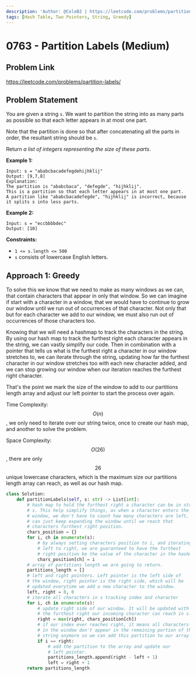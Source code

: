 ```yaml
---
description: 'Author: @ColeB2 | https://leetcode.com/problems/partition-labels/'
tags: [Hash Table, Two Pointers, String, Greedy]
---
```


# 0763 - Partition Labels (Medium)

## Problem Link

https://leetcode.com/problems/partition-labels/

## Problem Statement

You are given a string `s`. We want to partition the string into as many parts as possible so that each letter appears in at most one part.

Note that the partition is done so that after concatenating all the parts in order, the resultant string should be `s`.

Return _a list of integers representing the size of these parts_.

**Example 1:**

```
Input: s = "ababcbacadefegdehijhklij"
Output: [9,7,8]
Explanation:
The partition is "ababcbaca", "defegde", "hijhklij".
This is a partition so that each letter appears in at most one part.
A partition like "ababcbacadefegde", "hijhklij" is incorrect, because it splits s into less parts.
```

**Example 2:**

```
Input: s = "eccbbbbdec"
Output: [10]
```

**Constraints:**

- `1 <= s.length <= 500`
- `s` consists of lowercase English letters.

## Approach 1: Greedy

To solve this we know that we need to make as many windows as we can, that contain characters that appear in only that window. So we can imagine if start with a character in a window, that we would have to continue to grow our window until we run out of occurrences of that character. Not only that but for each character we add to our window, we must also run out of occurrences of those characters too.

Knowing that we will need a hashmap to track the characters in the string. By using our hash map to track the furthest right each character appears in the string, we can vastly simplify our code. Then in combination with a pointer that tells us what is the furthest right a character in our window stretches to, we can iterate through the string, updating how far the furthest character in our window stretches too with each new character added, and we can stop growing our window when our iteration reaches the furthest right character.

That's the point we mark the size of the window to add to our partitions length array and adjust our left pointer to start the process over again.

Time Complexity: $$O(n)$$, we only need to iterate over our string twice, once to create our hash map, and another to solve the problem.

Space Complexity: $$O(26)$$, there are only $$26$$ unique lowercase characters, which is the maximum size our partitions length array can reach, as well as our hash map.

<Tabs>
<TabItem value="python" label="Python">
<SolutionAuthor name="@ColeB2"/>

```py
class Solution:
    def partitionLabels(self, s: str) -> List[int]:
        # hash map to hold the furthest right a character can be in string
        # s. This help simplify things, as when a character enters the
        # window, we don't have to count how many characters are left, we
        # can just keep expanding the window until we reach that
        # characters furthest right position.
        chars_position = {}
        for i, ch in enumerate(s):
            # by always setting characters position to i, and iterating
            # left to right, we are guaranteed to have the furthest
            # right position be the value of the character in the hashmap.
            chars_position[ch] = i
        # array of partitions length we are going to return.
        partitions_length = []
        # left and right pointers. Left pointer is the left side of 
        # the window, right pointer is the right side, which will be
        # updated everytime we add a new character to the window.
        left, right = 0, 0
        # iterate all characters in s tracking index and character
        for i, ch in enumerate(s):
            # update right side of our window. It will be updated with
            # the furthest right our incoming character can reach in s.
            right = max(right, chars_position[ch])
            # if our index ever reaches right, it means all characters
            # in the window don't appear in the remaining portion of the
            # string anymore so we can add this partition to our array.
            if i == right:
                # add the partition to the array and update our
                # left pointer.
                partitions_length.append(right - left + 1)
                left = right + 1
        return partitions_length
```

</TabItem>
</Tabs>
